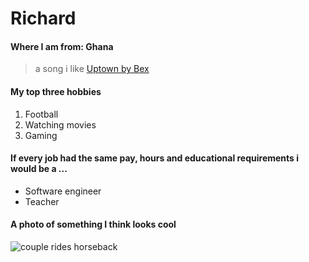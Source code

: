 # Richard

#### Where I am from: Ghana 
> a song i like [Uptown by Bex](https://youtu.be/ra57K4m4A4c?si=8IZeL61pHIwE-_Wo) 

#### My top three hobbies 

1. Football 
2. Watching movies
3. Gaming
#### If every job had the same pay, hours and educational requirements i would be a ...
- Software engineer 
- Teacher 

#### A photo of something I think looks cool
![couple rides horseback ](https://imgs.search.brave.com/qK7zxWMRa65s3I0az5Y80xPyH6Z53t0S9F4yy8sKQ9o/rs:fit:500:0:0:0/g:ce/aHR0cHM6Ly9idXJz/dC5zaG9waWZ5Y2Ru/LmNvbS9waG90b3Mv/Y291cGxlLXJpZGVz/LWhvcnNlYmFjay1v/bi1hLXN1bnNldC1i/ZWFjaC5qcGc_d2lk/dGg9MTAwMCZmb3Jt/YXQ9cGpwZyZleGlm/PTAmaXB0Yz0w)
